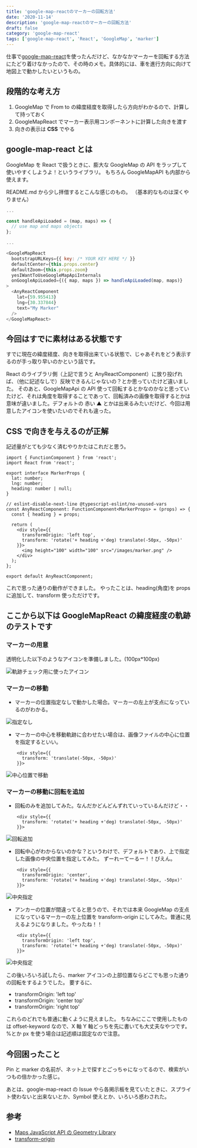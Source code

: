 ```yaml
---
title: 'google-map-reactのマーカーの回転方法'
date: '2020-11-14'
description: 'google-map-reactのマーカーの回転方法'
draft: false
category: 'google-map-react'
tags: ['google-map-react', 'React', 'GoogleMap', 'marker']
---
```


仕事で[google-map-react](https://github.com/google-map-react/google-map-react)を使ったんだけど、なかなかマーカーを回転する方法にたどり着けなかったので、その時のメモ。具体的には、車を進行方向に向けて地図上で動かしたいというもの。

## 段階的な考え方

1. GoogleMap で From to の緯度経度を取得したら方向がわかるので、計算して持っておく
1. GoogleMapReact でマーカー表示用コンポーネントに計算した向きを渡す
1. 向きの表示は **CSS** でやる

## google-map-react とは

GoogleMap を React で扱うときに、膨大な GoogleMap の API をラップして使いやすくしようよ！というライブラリ。
もちろん GoogleMapAPI も内部から使えます。

README.md から少し拝借するとこんな感じのもの。
（基本的なものは深くやりません）

```JavaScript
...

const handleApiLoaded = (map, maps) => {
  // use map and maps objects
};

...

<GoogleMapReact
  bootstrapURLKeys={{ key: /* YOUR KEY HERE */ }}
  defaultCenter={this.props.center}
  defaultZoom={this.props.zoom}
  yesIWantToUseGoogleMapApiInternals
  onGoogleApiLoaded={({ map, maps }) => handleApiLoaded(map, maps)}
>
  <AnyReactComponent
    lat={59.955413}
    lng={30.337844}
    text="My Marker"
  />
</GoogleMapReact>

```

## 今回はすでに素材はある状態です

すでに現在の緯度経度、向きを取得出来ている状態で、じゃあそれをどう表示するのが手っ取り早いのかという話です。

React のライブラリ側（上記で言うと AnyReactComponent）に放り投げれば、（他に記述なしで）反映できるんじゃないの？とか思っていたけど違いました。
そのあと、GoogleMapApi の API 使って回転するとかなのかなと思っていたけど、それは角度を取得することであって、回転済みの画像を取得するとかは意味が違いました。デフォルトの 赤い ▲ とかは出来るみたいだけど、今回は用意したアイコンを使いたいのでそれも違った。

## CSS で向きを与えるのが正解

記述量がとても少なく済むやりかたはこれだと思う。

```JavaScript{16-17}:title=AnyReactComponent
import { FunctionComponent } from 'react';
import React from 'react';

export interface MarkerProps {
  lat: number;
  lng: number;
  heading: number | null;
}

// eslint-disable-next-line @typescript-eslint/no-unused-vars
const AnyReactComponent: FunctionComponent<MarkerProps> = (props) => {
  const { heading } = props;

  return (
    <div style={{
      transformOrigin: 'left top',
      transform: 'rotate('+ heading +'deg) translate(-50px, -50px)'
    }}>
      <img height="100" width="100" src="/images/marker.png" />
    </div>
  );
};

export default AnyReactComponent;
```

これで思った通りの動作ができました。
やったことは、heading(角度)を props に追加して、transform 使っただけです。

## ここから以下は GoogleMapReact の緯度経度の軌跡のテストです

### マーカーの用意

透明化した以下のようなアイコンを準備しました。(100px\*100px)

![軌跡チェック用に使ったアイコン](../assets/ReactGoogleMap/tester.png)

### マーカーの移動

- マーカーの位置指定なしで動かした場合。マーカーの左上が支点になっているのがわかる。

![指定なし](../assets/ReactGoogleMap/none.png)

- マーカーの中心を移動軌跡に合わせたい場合は、画像ファイルの中心に位置を指定するといい。

```JavaScript:title=AnyReactComponentの該当箇所
    <div style={{
      transform: 'translate(-50px, -50px)'
    }}>
```

![中心位置で移動](../assets/ReactGoogleMap/translate.png)

### マーカーの移動に回転を追加

- 回転のみを追加してみた。なんだかどんどんずれていっているんだけど・・

```JavaScript:title=AnyReactComponentの該当箇所
    <div style={{
      transform: 'rotate('+ heading +'deg) translate(-50px, -50px)'
    }}>
```

![回転追加](../assets/ReactGoogleMap/add_rotate.png)

- 回転中心がわからないのかな？というわけで、デフォルトであり、上で指定した画像の中央位置を指定してみた。
  ずーれーてーるー！！ぴえん。

```JavaScript:title=AnyReactComponentの該当箇所
    <div style={{
      transformOrigin: 'center',
      transform: 'rotate('+ heading +'deg) translate(-50px, -50px)'
    }}>
```

![中央指定](../assets/ReactGoogleMap/center.png)

- アンカーの位置が間違ってると思うので、それでは本来 GoogleMap の支点になっているマーカーの左上位置を transform-origin にしてみた。普通に見えるようになりました。やったね！！

```JavaScript:title=AnyReactComponentの該当箇所
    <div style={{
      transformOrigin: 'left top',
      transform: 'rotate('+ heading +'deg) translate(-50px, -50px)'
    }}>
```

![中央指定](../assets/ReactGoogleMap/top_left.png)

この後いろいろ試したら、marker アイコンの上部位置ならどこでも思った通りの回転をするようでした。
要するに、

- transformOrigin: 'left top'
- transformOrigin: 'center top'
- transformOrigin: 'right top'

これらのどれでも普通に動くように見えました。
ちなみにここで使用したものは offset-keyword なので、X 軸 Y 軸どっちを先に書いても大丈夫なやつです。%とか px を使う場合は記述順は固定なので注意。

## 今回困ったこと

Pin と marker の名前が、ネット上で探すとごっちゃになってるので、検索がいつもの倍かかった感じ。

あとは、google-map-react の Issue やら各掲示板を見ていたときに、スプライト使わないと出来ないとか、Symbol 使えとか、いろいろ惑わされた。

## 参考

- [Maps JavaScript API の Geometry Library](https://developers.google.com/maps/documentation/javascript/reference/geometry)
- [transform-origin](https://developer.mozilla.org/ja/docs/Web/CSS/transform-origin)
